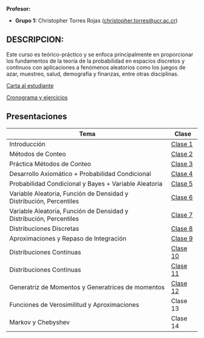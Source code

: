 **Profesor:**

-   **Grupo 1:** Christopher Torres Rojas
    (<christopher.torres@ucr.ac.cr>)

## DESCRIPCION:

Este curso es teórico-práctico y se enfoca principalmente en proporcionar los fundamentos de la teoría de la probabilidad en espacios discretos y continuos con aplicaciones a fenómenos aleatorios como los juegos de azar, muestreo, salud, demografía y finanzas, entre otras disciplinas.

[Carta al
estudiante](https://christopher-tr.github.io/XS0122-II_2025/XS-0122%20carta%20al%20estudiante.pdf)

<a href="https://docs.google.com/spreadsheets/d/14FfMXJsYkpZeMUUQDVjJPZyQKMyyAQUU0X7nDtoBRtk/edit?gid=0#gid=0">Cronograma
y ejercicios</a>

## Presentaciones

| Tema                                                                                  | Clase    |
|---------------------------------------------------------------------------------------|----------|
| Introducción                                                                          | [Clase 1](XS-0122_01.html)    |
| Métodos de Conteo                                                                     | [Clase 2](XS-0122_02.html)    |
| Práctica Métodos de Conteo                                                            | [Clase 3](XS-0122_03.html)    |
| Desarrollo Axiomático + Probabilidad Condicional                                      | [Clase 4](XS-0122_04.html)    |
| Probabilidad Condicional y Bayes + Variable Aleatoria                                 | [Clase 5](XS-0122_05.html)    |
| Variable Aleatoria, Función de Densidad y Distribución, Percentiles                   | [Clase 6](XS-0122_06.html)    |
| Variable Aleatoria, Función de Densidad y Distribución, Percentiles                   | [Clase 7](XS-0122_07.html)    |
| Distribuciones Discretas                                                              | [Clase 8](XS-0122_08.html)    |
| Aproximaciones y Repaso de Integración                                                | [Clase 9](XS-0122_09.html)    |
| Distribuciones Continuas                                                              | [Clase 10](XS-0122_10.html)   |
| Distribuciones Continuas                                                              | [Clase 11](XS-0122_11.html)   |
| Generatriz de Momentos y Generatrices de momentos                                     | [Clase 12](XS-0122_12.html)   |
| Funciones de Verosimilitud y Aproximaciones                                           | Clase 13 |
| Markov y Chebyshev                                                                    | Clase 14 |
